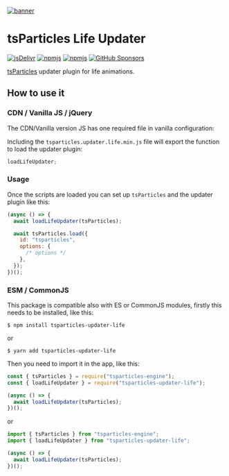 [![banner](https://particles.js.org/images/banner2.png)](https://particles.js.org)

# tsParticles Life Updater

[![jsDelivr](https://data.jsdelivr.com/v1/package/npm/tsparticles-updater-life/badge)](https://www.jsdelivr.com/package/npm/tsparticles-updater-life)
[![npmjs](https://badge.fury.io/js/tsparticles-updater-life.svg)](https://www.npmjs.com/package/tsparticles-updater-life)
[![npmjs](https://img.shields.io/npm/dt/tsparticles-updater-life)](https://www.npmjs.com/package/tsparticles-updater-life) [![GitHub Sponsors](https://img.shields.io/github/sponsors/matteobruni)](https://github.com/sponsors/matteobruni)

[tsParticles](https://github.com/matteobruni/tsparticles) updater plugin for life animations.

## How to use it

### CDN / Vanilla JS / jQuery

The CDN/Vanilla version JS has one required file in vanilla configuration:

Including the `tsparticles.updater.life.min.js` file will export the function to load the updater plugin:

```javascript
loadLifeUpdater;
```

### Usage

Once the scripts are loaded you can set up `tsParticles` and the updater plugin like this:

```javascript
(async () => {
  await loadLifeUpdater(tsParticles);

  await tsParticles.load({
    id: "tsparticles",
    options: {
      /* options */
    },
  });
})();
```

### ESM / CommonJS

This package is compatible also with ES or CommonJS modules, firstly this needs to be installed, like this:

```shell
$ npm install tsparticles-updater-life
```

or

```shell
$ yarn add tsparticles-updater-life
```

Then you need to import it in the app, like this:

```javascript
const { tsParticles } = require("tsparticles-engine");
const { loadLifeUpdater } = require("tsparticles-updater-life");

(async () => {
  await loadLifeUpdater(tsParticles);
})();
```

or

```javascript
import { tsParticles } from "tsparticles-engine";
import { loadLifeUpdater } from "tsparticles-updater-life";

(async () => {
  await loadLifeUpdater(tsParticles);
})();
```
